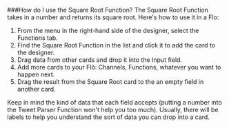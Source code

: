 ###How do I use the Square Root Function?
The Square Root Function takes in a number and returns its square root. Here's how to use it in a Flo:

1. From the menu in the right-hand side of the designer, select the Functions tab.
2. Find the Square Root Function in the list and click it to add the card to the designer. 
3. Drag data from other cards and drop it into the Input field.
4. Add more cards to your Flõ: Channels, Functions, whatever you want to happen next. 
5. Drag the result from the Square Root card to the an empty field in another card. 

Keep in mind the kind of data that each field accepts (putting a number into the Tweet Parser Function won't help you too much). Usually, there will be labels to help you understand the sort of data you can drop into a card. 